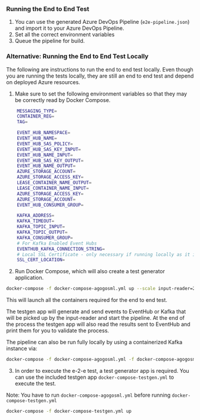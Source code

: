 ### Running the End to End Test

1. You can use the generated Azure DevOps Pipeline (`e2e-pipeline.json`) and import it to your Azure DevOps Pipeline.
2. Set all the correct environment variables
3. Queue the pipeline for build.

### Alternative: Running the End to End Test Locally

The following are instructions to run the end to end test locally. Even though you are running the tests
locally, they are still an end to end test and depend on deployed Azure resources.

1. Make sure to set the following environment variables so that they may be correctly read by Docker Compose.

```bash
    MESSAGING_TYPE=
    CONTAINER_REG=
    TAG=

    EVENT_HUB_NAMESPACE=
    EVENT_HUB_NAME=
    EVENT_HUB_SAS_POLICY=
    EVENT_HUB_SAS_KEY_INPUT=
    EVENT_HUB_NAME_INPUT=
    EVENT_HUB_SAS_KEY_OUTPUT=
    EVENT_HUB_NAME_OUTPUT=
    AZURE_STORAGE_ACCOUNT=
    AZURE_STORAGE_ACCESS_KEY=
    LEASE_CONTAINER_NAME_OUTPUT=
    LEASE_CONTAINER_NAME_INPUT=
    AZURE_STORAGE_ACCESS_KEY=
    AZURE_STORAGE_ACCOUNT=
    EVENT_HUB_CONSUMER_GROUP=

    KAFKA_ADDRESS=
    KAFKA_TIMEOUT=
    KAFKA_TOPIC_INPUT=
    KAFKA_TOPIC_OUTPUT=
    KAFKA_CONSUMER_GROUP=
    # For Kafka Enabled Event Hubs
    EVENTHUB_KAFKA_CONNECTION_STRING=
    # Local SSL Certificate - only necessary if running locally as it is set by default in Docker.
    SSL_CERT_LOCATION=
```

2. Run Docker Compose, which will also create a test generator application.

```bash
docker-compose -f docker-compose-agogosml.yml up --scale input-reader=2 -d
```

This will launch all the containers required for the end to end test.

The testgen app will generate and send events to EventHub or Kafka that will be picked up by the input-reader and start the pipeline.
At the end of the process the testgen app will also read the results sent to EventHub and print them for you to validate the process.

The pipeline can also be run fully locally by using a containerized Kafka instance via:

```bash
docker-compose -f docker-compose-agogosml.yml -f docker-compose-agogosml.local.yml up
```

3. In order to execute the e-2-e test, a test generator app is required.
   You can use the included testgen app `docker-compose-testgen.yml` to execute the test.

Note: You have to run `docker-compose-agogosml.yml` before running `docker-compose-testgen.yml`

```bash
docker-compose -f docker-compose-testgen.yml up
```
